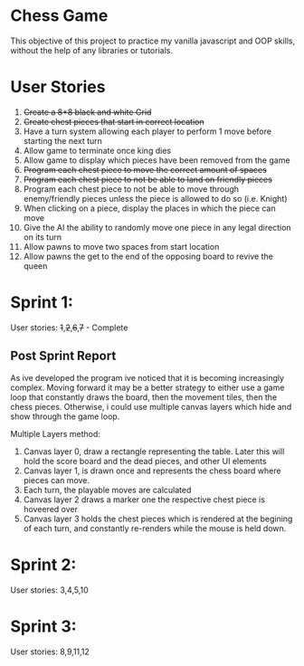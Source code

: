 # Chess Game

This objective of this project to practice my vanilla javascript and OOP skills, without the help of any libraries or tutorials.

# User Stories
1. ~~Create a 8*8 black and white Grid~~
2. ~~Create chest pieces that start in correct location~~
3. Have a turn system allowing each player to perform 1 move before starting the next turn
4. Allow game to terminate once king dies
5. Allow game to display which pieces have been removed from the game
6. ~~Program each chest piece to move the correct amount of spaces~~
7. ~~Program each chest piece to not be able to land on friendly pieces~~
8. Program each chest piece to not be able to move through enemy/friendly pieces unless the piece is allowed to do so (i.e. Knight)
9. When clicking on a piece, display the places in which the piece can move
10. Give the AI the ability to randomly move one piece in any legal direction on its turn
11. Allow pawns to move two spaces from start location
12. Allow pawns the get to the end of the opposing board to revive the queen


# Sprint 1:
  User stories: ~~1~~,~~2~~,~~6~~,~~7~~ - Complete
  ## Post Sprint Report
  As ive developed the program ive noticed that it is becoming increasingly complex. Moving forward it may be a better strategy to either use a game loop that constantly draws the board, then the movement tiles, then the chess pieces. Otherwise, i could use multiple canvas layers which hide and show through the game loop.

  Multiple Layers method:
  1. Canvas layer 0, draw a rectangle representing the table. Later this will hold the score board and the dead pieces, and other UI elements
  2. Canvas layer 1, is drawn once and represents the chess board where pieces can move.
  3. Each turn, the playable moves are calculated
  4. Canvas layer 2 draws a marker one the respective chest piece is hoveered over
  5. Canvas layer 3 holds the chest pieces which is rendered at the begining of each turn, and constantly re-renders while the mouse is held down.


# Sprint 2:
  User stories: 3,4,5,10
# Sprint 3:
  User stories: 8,9,11,12

